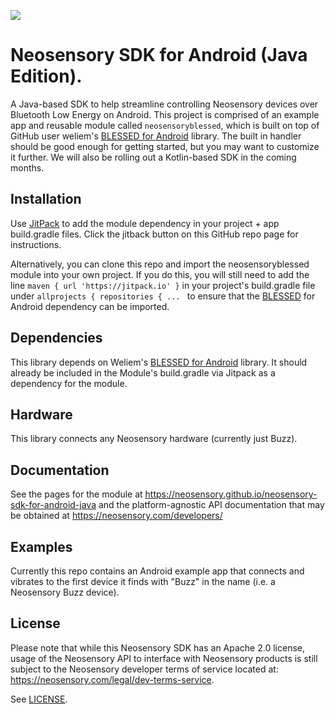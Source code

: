 [![](https://jitpack.io/v/neosensory/neosensory-sdk-for-android-java.svg)](https://jitpack.io/#neosensory/neosensory-sdk-for-android-java)

# Neosensory SDK for Android (Java Edition).
A Java-based SDK to help streamline controlling Neosensory devices over Bluetooth Low Energy on Android. This project is comprised of an example app and reusable module called `neosensoryblessed`, which is built on top of GitHub user weliem's [BLESSED for Android](https://github.com/weliem/blessed-android) library. The built in handler should be good enough for getting started, but you may want to customize it further. We will also be rolling out a Kotlin-based SDK in the coming months.

## Installation

Use [JitPack](https://jitpack.io/#neosensory/neosensory-sdk-for-android-java) to add the module dependency in your project + app build.gradle files. Click the jitback button on this GitHub repo page for instructions. 

Alternatively, you can clone this repo and import the neosensoryblessed module into your own project. If you do this, you will still need to add the line `maven { url 'https://jitpack.io' }` in your project's build.gradle file under `allprojects { repositories { ... ` to ensure that the [BLESSED](https://github.com/weliem/blessed-android) for Android dependency can be imported.

## Dependencies

This library depends on Weliem's [BLESSED for Android](https://github.com/weliem/blessed-android) library. It should already be included in the Module's build.gradle via Jitpack as a dependency for the module.

## Hardware

This library connects any Neosensory hardware (currently just Buzz).

## Documentation

See the pages for the module at https://neosensory.github.io/neosensory-sdk-for-android-java and the platform-agnostic API documentation that may be obtained at https://neosensory.com/developers/

## Examples

Currently this repo contains an Android example app that connects and vibrates to the first device it finds with "Buzz" in the name (i.e. a Neosensory Buzz device).

## License

Please note that while this Neosensory SDK has an Apache 2.0 license, 
usage of the Neosensory API to interface with Neosensory products is 
still  subject to the Neosensory developer terms of service located at:
https://neosensory.com/legal/dev-terms-service.

See [LICENSE](https://github.com/neosensory/neosensory-java-sdk-for-android/blob/master/LICENSE).
